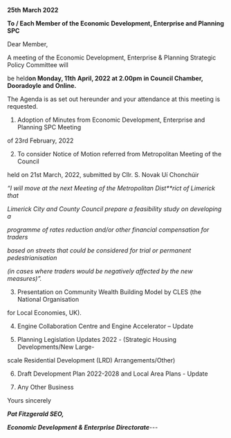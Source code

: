 **25th** **March 2022**

**To / Each Member of the Economic Development, Enterprise and Planning SPC**

Dear Member,

A meeting of the Economic Development, Enterprise & Planning Strategic Policy Committee will

be held**on Monday, 11th** **April, 2022 at 2.00pm in Council Chamber, Dooradoyle and Online.**

The Agenda is as set out hereunder and your attendance at this meeting is requested.

1. Adoption of Minutes from Economic Development, Enterprise and Planning SPC Meeting

of 23rd February, 2022

2. To consider Notice of Motion referred from Metropolitan Meeting of the Council

held on 21st March, 2022, submitted by Cllr. S. Novak Uí Chonchúir

*“I will move at the next Meeting of the Metropolitan Dist**rict of Limerick that*

*Limerick City and County Council prepare a feasibility study on developing a*

*programme of rates reduction and/or other financial compensation for traders*

*based on streets that could be considered for trial or permanent pedestrianisation*

*(in cases where traders would be negatively affected by the new measures)”.*

3. Presentation on Community Wealth Building Model by CLES (the National Organisation

for Local Economies, UK).

4. Engine Collaboration Centre and Engine Accelerator – Update

5. Planning Legislation Updates 2022 - (Strategic Housing Developments/New Large-

scale Residential Development (LRD) Arrangements/Other)

6. Draft Development Plan 2022-2028 and Local Area Plans - Update

7. Any Other Business

Yours sincerely

***Pat Fitzgerald SEO,***

***Economic Development & Enterprise Directorate***---
